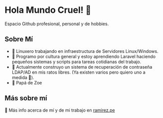 # Hola Mundo Cruel! 👋
Espacio Github profesional, personal y de hobbies.
## Sobre Mí
<ul>
  <li>🐧 Linuxero trabajando en infraestructura de Servidores Linux/Windows.</li>
  <li>📖 Programo por cultura general y estoy aprendiendo Laravel haciendo pequeños sistemas y scripts para tareas cotidianas del trabajo.</li>
  <li>👷 Actualmente construyo un sistema de recuperación de contraseña LDAP/AD en mis ratos libres. (Ya existen varios pero quiero uno a medida 💪).</li>
  <li>👧 Papá de Zoe</li>
</ul>

## Más sobre mí
💬 Más info acerca de mí y de mi trabajo en <a href="https://ramirez.pe/" target="_blank">ramirez.pe</a>

<!--
**framirezu/framirezu** is a ✨ _special_ ✨ repository because its `README.md` (this file) appears on your GitHub profile.

Here are some ideas to get you started:

- 🔭 I’m currently working on ...
- 🌱 I’m currently learning ...
- 👯 I’m looking to collaborate on ...
- 🤔 I’m looking for help with ...
- 💬 Ask me about ...
- 📫 How to reach me: ...
- 😄 Pronouns: ...
- ⚡ Fun fact: ...
-->
